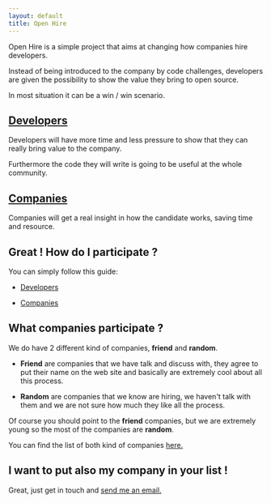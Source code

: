 ```yaml
---
layout: default
title: Open Hire
---
```


Open Hire is a simple project that aims at changing how companies hire developers.

Instead of being introduced to the company by code challenges, developers are given the possibility to show the value they bring to open source.

In most situation it can be a win / win scenario.

## [Developers][dev]

Developers will have more time and less pressure to show that they can really bring value to the company.

Furthermore the code they will write is going to be useful at the whole community.

## [Companies][com]

Companies will get a real insight in how the candidate works, saving time and resource.

## Great ! How do I participate ?

You can simply follow this guide:

+ [Developers][dev]

+ [Companies][com]

## What companies participate ?

We do have 2 different kind of companies, **friend** and **random**.

+ **Friend** are companies that we have talk and discuss with, they agree to put their name on the web site and basically are extremely cool about all this process.

+ **Random** are companies that we know are hiring, we haven't talk with them and we are not sure how much they like all the process.

Of course you should point to the **friend** companies, but we are extremely young so the most of the companies are **random**.

You can find the list of both kind of companies [here.][company-list]

## I want to put also my company in your list !

Great, just get in touch and [send me an email.][my-email]

[dev]: developers.html
[com]: company.html
[company-list]: company-list.html
[my-email]: mailto:simone@mweb.biz

